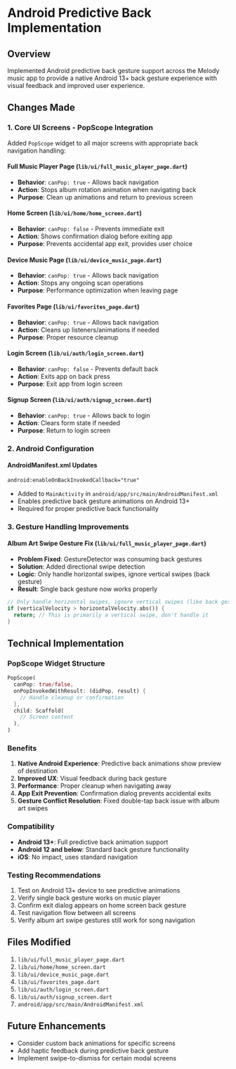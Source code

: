# Android Predictive Back Implementation

## Overview
Implemented Android predictive back gesture support across the Melody music app to provide a native Android 13+ back gesture experience with visual feedback and improved user experience.

## Changes Made

### 1. Core UI Screens - PopScope Integration

Added `PopScope` widget to all major screens with appropriate back navigation handling:

#### **Full Music Player Page** (`lib/ui/full_music_player_page.dart`)
- **Behavior**: `canPop: true` - Allows back navigation
- **Action**: Stops album rotation animation when navigating back
- **Purpose**: Clean up animations and return to previous screen

#### **Home Screen** (`lib/ui/home/home_screen.dart`)
- **Behavior**: `canPop: false` - Prevents immediate exit
- **Action**: Shows confirmation dialog before exiting app
- **Purpose**: Prevents accidental app exit, provides user choice

#### **Device Music Page** (`lib/ui/device_music_page.dart`)
- **Behavior**: `canPop: true` - Allows back navigation
- **Action**: Stops any ongoing scan operations
- **Purpose**: Performance optimization when leaving page

#### **Favorites Page** (`lib/ui/favorites_page.dart`)
- **Behavior**: `canPop: true` - Allows back navigation
- **Action**: Cleans up listeners/animations if needed
- **Purpose**: Proper resource cleanup

#### **Login Screen** (`lib/ui/auth/login_screen.dart`)
- **Behavior**: `canPop: false` - Prevents default back
- **Action**: Exits app on back press
- **Purpose**: Exit app from login screen

#### **Signup Screen** (`lib/ui/auth/signup_screen.dart`)
- **Behavior**: `canPop: true` - Allows back to login
- **Action**: Clears form state if needed
- **Purpose**: Return to login screen

### 2. Android Configuration

#### **AndroidManifest.xml** Updates
```xml
android:enableOnBackInvokedCallback="true"
```
- Added to `MainActivity` in `android/app/src/main/AndroidManifest.xml`
- Enables predictive back gesture animations on Android 13+
- Required for proper predictive back functionality

### 3. Gesture Handling Improvements

#### **Album Art Swipe Gesture Fix** (`lib/ui/full_music_player_page.dart`)
- **Problem Fixed**: GestureDetector was consuming back gestures
- **Solution**: Added directional swipe detection
- **Logic**: Only handle horizontal swipes, ignore vertical swipes (back gesture)
- **Result**: Single back gesture now works properly

```dart
// Only handle horizontal swipes, ignore vertical swipes (like back gesture)
if (verticalVelocity > horizontalVelocity.abs()) {
  return; // This is primarily a vertical swipe, don't handle it
}
```

## Technical Implementation

### PopScope Widget Structure
```dart
PopScope(
  canPop: true/false,
  onPopInvokedWithResult: (didPop, result) {
    // Handle cleanup or confirmation
  },
  child: Scaffold(
    // Screen content
  ),
)
```

### Benefits

1. **Native Android Experience**: Predictive back animations show preview of destination
2. **Improved UX**: Visual feedback during back gesture
3. **Performance**: Proper cleanup when navigating away
4. **App Exit Prevention**: Confirmation dialog prevents accidental exits
5. **Gesture Conflict Resolution**: Fixed double-tap back issue with album art swipes

### Compatibility

- **Android 13+**: Full predictive back animation support
- **Android 12 and below**: Standard back gesture functionality
- **iOS**: No impact, uses standard navigation

### Testing Recommendations

1. Test on Android 13+ device to see predictive animations
2. Verify single back gesture works on music player
3. Confirm exit dialog appears on home screen back gesture
4. Test navigation flow between all screens
5. Verify album art swipe gestures still work for song navigation

## Files Modified

1. `lib/ui/full_music_player_page.dart`
2. `lib/ui/home/home_screen.dart`
3. `lib/ui/device_music_page.dart`
4. `lib/ui/favorites_page.dart`
5. `lib/ui/auth/login_screen.dart`
6. `lib/ui/auth/signup_screen.dart`
7. `android/app/src/main/AndroidManifest.xml`

## Future Enhancements

- Consider custom back animations for specific screens
- Add haptic feedback during predictive back gesture
- Implement swipe-to-dismiss for certain modal screens
